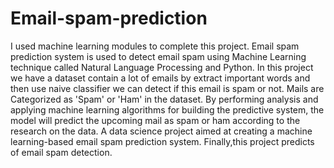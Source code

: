 # Email-spam-prediction
I used machine learning modules to complete this project.
Email spam prediction system is used to detect email spam using Machine Learning technique called Natural Language Processing and Python.
In this project we have a dataset contain a lot of emails by extract important words and then use naive classifier we can detect if this email is spam or not.
Mails are Categorized as 'Spam' or 'Ham' in the dataset.
By performing analysis and applying machine learning algorithms for building the predictive system, the model will predict the upcoming mail as spam or ham according to the research on the data.
A data science project aimed at creating a machine learning-based email spam prediction system.
Finally,this project predicts of email spam detection.
